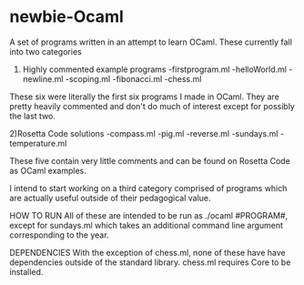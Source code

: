 # newbie-Ocaml
A set of programs written in an attempt to learn OCaml.
These currently fall into two categories
1) Highly commented example programs
-firstprogram.ml
-helloWorld.ml
-newline.ml
-scoping.ml
-fibonacci.ml
-chess.ml

These six were literally the first six programs I made in OCaml.
They are pretty heavily commented and don't do much of interest
except for possibly the last two.

2)Rosetta Code solutions
-compass.ml
-pig.ml
-reverse.ml
-sundays.ml
-temperature.ml

These five contain very little comments and can be found on Rosetta
Code as OCaml examples.

I intend to start working on a third category comprised of programs
which are actually useful outside of their pedagogical value.

HOW TO RUN
All of these are intended to be run as ./ocaml #PROGRAM#, except for
sundays.ml which takes an additional command line argument corresponding
to the year.

DEPENDENCIES
With the exception of chess.ml, none of these have have dependencies
outside of the standard library. chess.ml requires Core to be installed.

